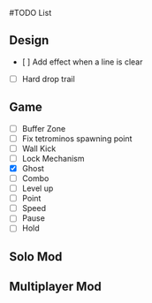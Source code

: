#TODO List
## Design
- [ ] Add effect when a line is clear
- [ ] Hard drop trail

## Game
- [ ] Buffer Zone
- [ ] Fix tetrominos spawning point
- [ ] Wall Kick
- [ ] Lock Mechanism
- [X] Ghost
- [ ] Combo
- [ ] Level up
- [ ] Point
- [ ] Speed 
- [ ] Pause
- [ ] Hold

## Solo Mod

## Multiplayer Mod
